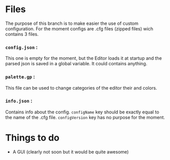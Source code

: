 # Files
  The purpose of this branch is to make easier the use of custom configuration.
  For the moment configs are .cfg files (zipped files) wich contains 3 files.
    
  
### ```config.json``` :
This one is empty for the moment, but the Editor loads it at startup and the parsed json is saved in a global variable. It could contains anything.
  
### ```palette.gp``` :
This file can be used to change categories of the editor their and colors. 

### ```info.json``` :
Contains info about the config. ```configName``` key should be exactly equal to the name of the .cfg file. ```configVersion``` key has no purpose for the moment.

  
# Things to do
- A GUI (clearly not soon but it would be quite awesome)
